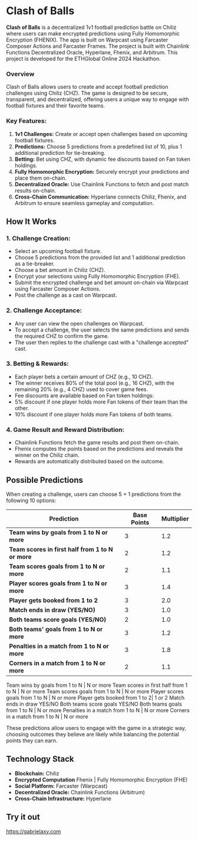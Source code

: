 # Clash of Balls

**Clash of Balls** is a decentralized 1v1 football prediction battle on Chiliz where users can make encrypted predictions using Fully Homomorphic Encryption (FHENIX). The app is built on Warpcast using Farcaster Composer Actions and Farcaster Frames. The project is built with Chainlink Functions Decentralized Oracle, Hyperlane, Fhenix, and Arbitrum. This project is developed for the ETHGlobal Online 2024 Hackathon.

### Overview

Clash of Balls allows users to create and accept football prediction challenges using Chiliz (CHZ). The game is designed to be secure, transparent, and decentralized, offering users a unique way to engage with football fixtures and their favorite teams.

### Key Features:

1. **1v1 Challenges:** Create or accept open challenges based on upcoming football fixtures.
2. **Predictions:** Choose 5 predictions from a predefined list of 10, plus 1 additional prediction for tie-breaking.
3. **Betting:** Bet using CHZ, with dynamic fee discounts based on Fan token holdings.
4. **Fully Homomorphic Encryption:** Securely encrypt your predictions and place them on-chain.
5. **Decentralized Oracle:** Use Chainlink Functions to fetch and post match results on-chain.
6. **Cross-Chain Communication:** Hyperlane connects Chiliz, Fhenix, and Arbitrum to ensure seamless gameplay and computation.

## How It Works

### 1. Challenge Creation:

- Select an upcoming football fixture.
- Choose 5 predictions from the provided list and 1 additional prediction as a tie-breaker.
- Choose a bet amount in Chiliz (CHZ).
- Encrypt your selections using Fully Homomorphic Encryption (FHE).
- Submit the encrypted challenge and bet amount on-chain via Warpcast using Farcaster Composer Actions.
- Post the challenge as a cast on Warpcast.

### 2. Challenge Acceptance:

- Any user can view the open challenges on Warpcast.
- To accept a challenge, the user selects the same predictions and sends the required CHZ to confirm the game.
- The user then replies to the challenge cast with a "challenge accepted" cast.

### 3. Betting & Rewards:

- Each player bets a certain amount of CHZ (e.g., 10 CHZ).
- The winner receives 80% of the total pool (e.g., 16 CHZ), with the remaining 20% (e.g., 4 CHZ) used to cover game fees.
- Fee discounts are available based on Fan token holdings:
- 5% discount if one player holds more Fan tokens of their team than the other.
- 10% discount if one player holds more Fan tokens of both teams.

### 4. Game Result and Reward Distribution:

- Chainlink Functions fetch the game results and post them on-chain.
- Fhenix computes the points based on the predictions and reveals the winner on the Chiliz chain.
- Rewards are automatically distributed based on the outcome.

## Possible Predictions

When creating a challenge, users can choose 5 + 1 predictions from the following 10 options:

| **Prediction**                                    | **Base Points** | **Multiplier** |
| ------------------------------------------------- | --------------- | -------------- |
| **Team wins by goals from 1 to N or more**        | 3               | 1.2            |
| **Team scores in first half from 1 to N or more** | 2               | 1.2            |
| **Team scores goals from 1 to N or more**         | 2               | 1.1            |
| **Player scores goals from 1 to N or more**       | 3               | 1.4            |
| **Player gets booked from 1 to 2**                | 3               | 2.0            |
| **Match ends in draw (YES/NO)**                   | 3               | 1.0            |
| **Both teams score goals (YES/NO)**               | 2               | 1.0            |
| **Both teams' goals from 1 to N or more**         | 3               | 1.2            |
| **Penalties in a match from 1 to N or more**      | 3               | 1.8            |
| **Corners in a match from 1 to N or more**        | 2               | 1.1            |

Team wins by goals from 1 to N | N or more
Team scores in first half from 1 to N | N or more
Team scores goals from 1 to N | N or more
Player scores goals from 1 to N | N or more
Player gets booked from 1 to 2| 1 or 2
Match ends in draw YES/NO
Both teams score goals YES/NO
Both teams goals from 1 to N | N or more
Penalties in a match from 1 to N | N or more
Corners in a match from 1 to N | N or more

These predictions allow users to engage with the game in a strategic way, choosing outcomes they believe are likely while balancing the potential points they can earn.

## Technology Stack

- **Blockchain:** Chiliz
- **Encrypted Computation** Fhenix | Fully Homomorphic Encryption (FHE)
- **Social Platform:** Farcaster (Warpcast)
- **Decentralized Oracle:** Chainlink Functions (Arbitrum)
- **Cross-Chain Infrastructure:** Hyperlane

## Try it out

https://gabrielaxy.com

